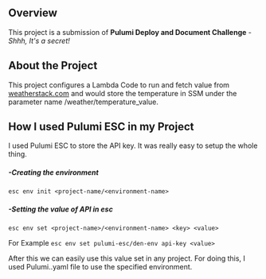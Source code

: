 ## Overview
This project is a submission of **Pulumi Deploy and Document Challenge** - *Shhh, It's a secret!*
## About the Project
This project configures a Lambda Code to run and fetch value from [weatherstack.com](https://weatherstack.com/) and would store the temperature in SSM under the parameter name /weather/temperature_value.
## How I used Pulumi ESC in my Project
I used Pulumi ESC to store the API key. It was really easy to setup the whole thing.
##### -Creating the environment
`esc env init <project-name/<environment-name>`
##### -Setting the value of API in esc
`esc env set <project-name>/<environment-name> <key> <value>`

For Example
`esc env set pulumi-esc/den-env api-key <value>`

After this we can easily use this value set in any project. For doing this, I used Pulumi.<stack>.yaml file to use the specified environment.

